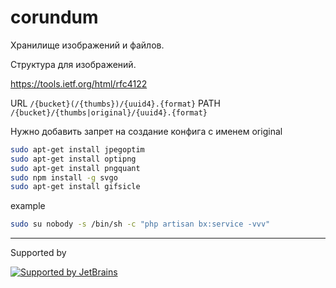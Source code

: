 # corundum

Хранилище изображений и файлов.

Структура для изображений.

https://tools.ietf.org/html/rfc4122

URL `/{bucket}(/{thumbs})/{uuid4}.{format}`
PATH `/{bucket}/{thumbs|original}/{uuid4}.{format}`

Нужно добавить запрет на создание конфига с именем original  

```bash
sudo apt-get install jpegoptim
sudo apt-get install optipng
sudo apt-get install pngquant
sudo npm install -g svgo
sudo apt-get install gifsicle
```

example

```bash
sudo su nobody -s /bin/sh -c "php artisan bx:service -vvv"
```

---
Supported by

[![Supported by JetBrains](https://cdn.rawgit.com/bavix/development-through/46475b4b/jetbrains.svg)](https://www.jetbrains.com/)
